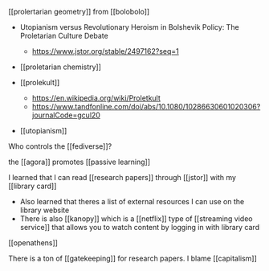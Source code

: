 [[prolertarian geometry]] from [[bolobolo]]
-	Utopianism versus Revolutionary Heroism in Bolshevik Policy: The Proletarian Culture Debate
	-	https://www.jstor.org/stable/2497162?seq=1

-	[[proletarian chemistry]]
-	[[prolekult]]
	-	https://en.wikipedia.org/wiki/Proletkult
	-	https://www.tandfonline.com/doi/abs/10.1080/10286630601020306?journalCode=gcul20

-	[[utopianism]]

Who controls the [[fediverse]]?

the [[agora]] promotes [[passive learning]]

I learned that I can read [[research papers]] through [[jstor]] with my [[library card]]
-	Also learned that theres a list of external resources I can use on the library website
-	There is also [[kanopy]] which is a [[netflix]] type of [[streaming video service]] that allows you to watch content by logging in with library card

[[openathens]]

There is a ton of [[gatekeeping]] for research papers. I blame [[capitalism]]

